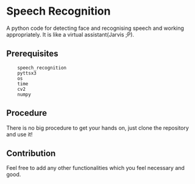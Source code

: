 # Speech Recognition
A python code for detecting face and recognising speech and working appropriately. It is like a virtual assistant(Jarvis ;P).

## Prerequisites
```
	speech_recognition
	pyttsx3
	os
	time
	cv2
	numpy
```
## Procedure
There is no big procedure to get your hands on, just clone the repository and use it!
## Contribution
Feel free to add any other functionalities which you feel necessary and good.